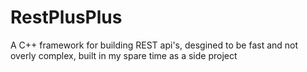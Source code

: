# RestPlusPlus
A C++ framework for building REST api's, desgined to be fast and not overly complex, built in my spare time as a side project

